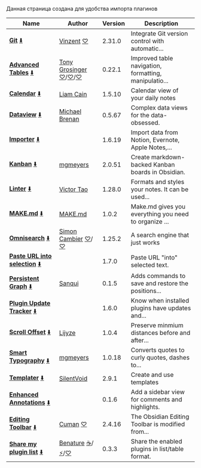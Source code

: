Данная страница создана для удобства импорта плагинов

| Name                                                                                                                                                                 | Author                                                                                                                                                                            | Version | Description                                           |
| -------------------------------------------------------------------------------------------------------------------------------------------------------------------- | --------------------------------------------------------------------------------------------------------------------------------------------------------------------------------- | ------- | ----------------------------------------------------- |
| [**Git**](https://obsidian.md/plugins?id=obsidian-git) [⬇️](obsidian://SP-install?id=obsidian-git&enable=true)                                                       | [Vinzent](https://github.com/Vinzent03) [♡](https://ko-fi.com/vinzent)                                                                                                            | 2.31.0  | Integrate Git version control with automatic...       |
| [**Advanced Tables**](https://obsidian.md/plugins?id=table-editor-obsidian) [⬇️](obsidian://SP-install?id=table-editor-obsidian&enable=true)                         | [Tony Grosinger](https://grosinger.net) [♡](https://github.com/sponsors/tgrosinger)/[♡](https://buymeacoffee.com/tgrosinger)/[♡](https://paypal.me/tgrosinger)                    | 0.22.1  | Improved table navigation, formatting, manipulatio... |
| [**Calendar**](https://obsidian.md/plugins?id=calendar) [⬇️](obsidian://SP-install?id=calendar&enable=true)                                                          | [Liam Cain](https://github.com/liamcain/)                                                                                                                                         | 1.5.10  | Calendar view of your daily notes                     |
| [**Dataview**](https://obsidian.md/plugins?id=dataview) [⬇️](obsidian://SP-install?id=dataview&enable=true)                                                          | [Michael Brenan](https://github.com/blacksmithgu)                                                                                                                                 | 0.5.67  | Complex data views for the data-obsessed.             |
| [**Importer**](https://obsidian.md/plugins?id=obsidian-importer) [⬇️](obsidian://SP-install?id=obsidian-importer&enable=true)                                        |                                                                                                                                                                                   | 1.6.19  | Import data from Notion, Evernote, Apple Notes,...    |
| [**Kanban**](https://obsidian.md/plugins?id=obsidian-kanban) [⬇️](obsidian://SP-install?id=obsidian-kanban&enable=true)                                              | [mgmeyers](https://github.com/mgmeyers/obsidian-kanban)                                                                                                                           | 2.0.51  | Create markdown-backed Kanban boards in Obsidian.     |
| [**Linter**](https://obsidian.md/plugins?id=obsidian-linter) [⬇️](obsidian://SP-install?id=obsidian-linter&enable=true)                                              | [Victor Tao](https://github.com/platers)                                                                                                                                          | 1.28.0  | Formats and styles your notes. It can be used...      |
| [**MAKE.md**](https://obsidian.md/plugins?id=make-md) [⬇️](obsidian://SP-install?id=make-md&enable=true)                                                             | [MAKE.md](https://www.make.md)                                                                                                                                                    | 1.0.2   | Make.md gives you everything you need to organize ... |
| [**Omnisearch**](https://obsidian.md/plugins?id=omnisearch) [⬇️](obsidian://SP-install?id=omnisearch&enable=true)                                                    | [Simon Cambier](https://github.com/scambier/obsidian-omnisearch) [♡](https://github.com/sponsors/scambier)/[♡](https://ko-fi.com/scambier)                                        | 1.25.2  | A search engine that just works                       |
| [**Paste URL into selection**](https://obsidian.md/plugins?id=url-into-selection) [⬇️](obsidian://SP-install?id=url-into-selection&enable=true)                      |                                                                                                                                                                                   | 1.7.0   | Paste URL "into" selected text.                       |
| [**Persistent Graph**](https://obsidian.md/plugins?id=persistent-graph) [⬇️](obsidian://SP-install?id=persistent-graph&enable=true)                                  | [Sanqui](https://sanqui.net)                                                                                                                                                      | 0.1.5   | Adds commands to save and restore the positions...    |
| [**Plugin Update Tracker**](https://obsidian.md/plugins?id=obsidian-plugin-update-tracker) [⬇️](obsidian://SP-install?id=obsidian-plugin-update-tracker&enable=true) |                                                                                                                                                                                   | 1.6.0   | Know when installed plugins have updates and...       |
| [**Scroll Offset**](https://obsidian.md/plugins?id=obsidian-scroll-offset) [⬇️](obsidian://SP-install?id=obsidian-scroll-offset&enable=true)                         | [Lijyze](https://github.com/lijyze)                                                                                                                                               | 1.0.4   | Preserve minmium distances before and after...        |
| [**Smart Typography**](https://obsidian.md/plugins?id=obsidian-smart-typography) [⬇️](obsidian://SP-install?id=obsidian-smart-typography&enable=true)                | [mgmeyers](https://github.com/mgmeyers/obsidian-smart-typography)                                                                                                                 | 1.0.18  | Converts quotes to curly quotes, dashes to...         |
| [**Templater**](https://obsidian.md/plugins?id=templater-obsidian) [⬇️](obsidian://SP-install?id=templater-obsidian&enable=true)                                     | [SilentVoid](https://github.com/SilentVoid13)                                                                                                                                     | 2.9.1   | Create and use templates                              |
| [**Enhanced Annotations**](https://obsidian.md/plugins?id=enhanced-annotations) [⬇️](obsidian://SP-install?id=enhanced-annotations&enable=true)                      |                                                                                                                                                                                   | 0.1.6   | Add a sidebar view for comments and highlights.       |
| [**Editing Toolbar**](https://obsidian.md/plugins?id=editing-toolbar) [⬇️](obsidian://SP-install?id=editing-toolbar&enable=true)                                     | [Cuman](https://github.com/cumany/obsidian-editing-toolbar) [♡](https://github.com/cumany#thank-you-very-much-for-your-support)                                                   | 2.4.16  | The Obsidian Editing Toolbar is modified from...      |
| [**Share my plugin list**](https://obsidian.md/plugins?id=share-my-plugin-list) [⬇️](obsidian://SP-install?id=share-my-plugin-list&enable=true)                      | [Benature](https://github.com/Benature) [☕️](https://www.buymeacoffee.com/benature)/[⚡️](https://afdian.net/a/Benature-K)/[♡](https://s2.loli.net/2024/01/30/jQ9fTSyBxvXRoOM.png) | 0.3.3   | Share the enabled plugins in list/table format.       |
